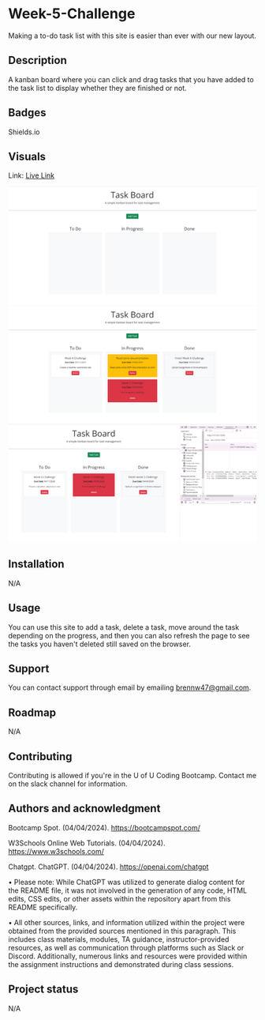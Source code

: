 # Week-5-Challenge
Making a to-do task list with this site is easier than ever with our new layout.

## Description
A kanban board where you can click and drag tasks that you have added to the task list to display whether they are finished or not.

## Badges
Shields.io

## Visuals
Link: <a href="https://bwater47.github.io/Kanban-Board/" alt="live site link">Live Link</a>

![img](./assets/images/Modal.png)
![img](./assets/images/Tasks.png)
![img](./assets/images/DeletedTasks.png)

## Installation
N/A

## Usage
You can use this site to add a task, delete a task, move around the task depending on the progress, and then you can also refresh the page to see the tasks you haven't deleted still saved on the browser.

## Support
You can contact support through email by emailing brennw47@gmail.com.

## Roadmap
N/A

## Contributing
Contributing is allowed if you're in the U of U Coding Bootcamp. Contact me on the slack channel for information.

## Authors and acknowledgment
Bootcamp Spot. (04/04/2024). https://bootcampspot.com/

W3Schools Online Web Tutorials. (04/04/2024). https://www.w3schools.com/ 

Chatgpt. ChatGPT. (04/04/2024). https://openai.com/chatgpt

• Please note: While ChatGPT was utilized to generate dialog content for the README file, it was not involved in the generation of any code, HTML edits, CSS edits, or other assets within the repository apart from this README specifically.

• All other sources, links, and information utilized within the project were obtained from the provided sources mentioned in this paragraph. This includes class materials, modules, TA guidance, instructor-provided resources, as well as communication through platforms such as Slack or Discord. Additionally, numerous links and resources were provided within the assignment instructions and demonstrated during class sessions.

## Project status
N/A